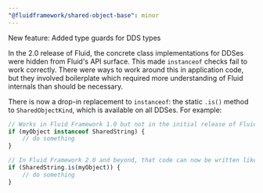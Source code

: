 ```yaml
---
"@fluidframework/shared-object-base": minor
---
```


New feature: Added type guards for DDS types

In the 2.0 release of Fluid, the concrete class implementations for DDSes were hidden from Fluid's API surface.
This made `instanceof` checks fail to work correctly.
There were ways to work around this in application code, but they involved boilerplate which required more understanding of Fluid internals than should be necessary.

There is now a drop-in replacement to `instanceof`: the static `.is()` method to `SharedObjectKind`, which is available
on all DDSes.
For example:

```typescript
// Works in Fluid Framework 1.0 but not in the initial release of FluidFramework 2.0:
if (myObject instanceof SharedString) {
	// do something
}

// In Fluid Framework 2.0 and beyond, that code can now be written like so:
if (SharedString.is(myObject)) {
	// do something
}
```
